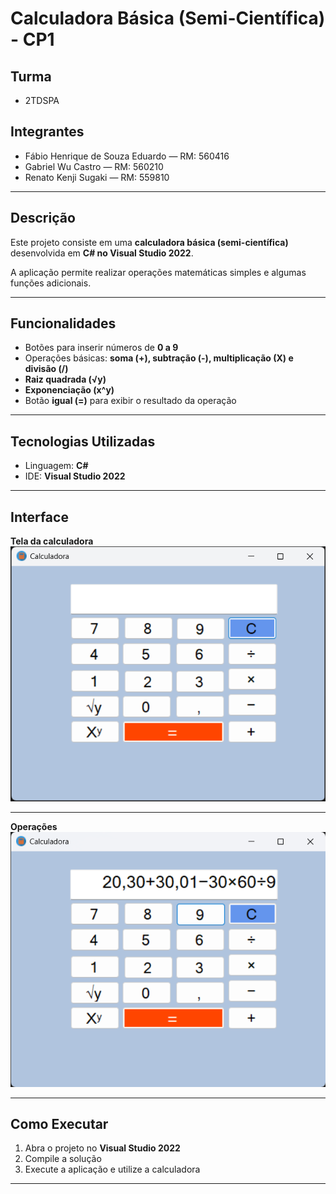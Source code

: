 # Calculadora Básica (Semi-Científica) - CP1
 
## Turma
- 2TDSPA
 
## Integrantes
- Fábio Henrique de Souza Eduardo — RM: 560416  
- Gabriel Wu Castro — RM: 560210  
- Renato Kenji Sugaki — RM: 559810  
 
---
 
## Descrição
Este projeto consiste em uma **calculadora básica (semi-científica)** desenvolvida em **C# no Visual Studio 2022**.  
 
A aplicação permite realizar operações matemáticas simples e algumas funções adicionais.
 
---
 
## Funcionalidades
- Botões para inserir números de **0 a 9**  
- Operações básicas: **soma (+), subtração (-), multiplicação (X) e divisão (/)**  
- **Raiz quadrada (√y)**  
- **Exponenciação (x^y)**  
- Botão **igual (=)** para exibir o resultado da operação  
 
---
 
## Tecnologias Utilizadas
- Linguagem: **C#**  
- IDE: **Visual Studio 2022**  
 
---
 
## Interface
**Tela da calculadora**
![Tela da Calculadora](img/interface.png)


--------------------------------------------------
**Operações**
![Operações](img/operacoes.png)

 
---
 
## Como Executar
1. Abra o projeto no **Visual Studio 2022**  
2. Compile a solução  
3. Execute a aplicação e utilize a calculadora  
 
---
 
